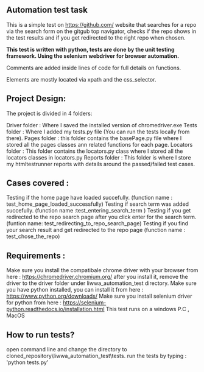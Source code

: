 ## Automation test task

This is a simple test on https://github.com/ website that searches for a repo via the search form on the gitgub top navigator,
checks if the repo shows in the test results and if you get redirected to the right repo when chosen.

**This test is written with python, tests are done by the unit testing framework. Using the selenium webdriver for browser automation.**

Comments are added inside lines of code for full details on functions.

Elements are mostly located via xpath and the css_selector.


## Project Design:
The project is divided in 4 folders:

Driver folder : Where I saved the installed version of chromedriver.exe
Tests folder : Where I added my tests.py file (You can run the tests locally from there).
Pages folder : this folder contains the basePage.py file where I stored all the pages classes ann related functions for each page.
Locators folder : This folder contains the locators.py class where I stored all the locators classes in locators.py
Reports folder : This folder is where I store my htmltestrunner reports with details around the passed/failed test cases.


## Cases covered :
Testing if the home page have loaded succefully. (function name : test_home_page_loaded_successfully)
Testing if search term was added succefully. (function name :test_entering_search_term )
Testing if you get redirected to the repo search page after you click enter for the search term. (funtion name: test_redirecting_to_repo_search_page)
Testing if you find your search result and get redirected to the repo page (function name : test_chose_the_repo)


## Requirements :
Make sure you install the compatibale chrome driver with your browser from here : https://chromedriver.chromium.org/ after you install it, remove the driver to the driver folder under liwwa_automation_test directory.
Make sure you have python installed, you can install it from here : https://www.python.org/downloads/
Make sure you install selenium driver for python from here : https://selenium-python.readthedocs.io/installation.html
This test runs on a windows P.C , MacOS


## How to run tests?
open command line and change the directory to cloned_repository\liwwa_automation_test\tests.
run the tests by typing : 'python tests.py'
